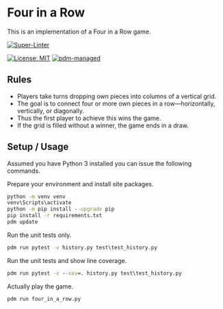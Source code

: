 # Four in a Row

This is an implementation of a Four in a Row game.

[![Super-Linter](https://github.com/LeonHosch/FourInARow/actions/workflows/super-linter.yml/badge.svg)](https://github.com/marketplace/actions/super-linter)
<!-- [![Pylint](https://github.com/LeonHosch/FourInARow/actions/workflows/pylint.yml/badge.svg)](https://github.com/LeonHosch/FourInARow/actions/workflows/pylint.yml) -->
[![License: MIT](https://img.shields.io/badge/License-MIT-blue.svg)](https://opensource.org/licenses/MIT)
[![pdm-managed](https://img.shields.io/endpoint?url=https%3A%2F%2Fcdn.jsdelivr.net%2Fgh%2Fpdm-project%2F.github%2Fbadge.json)](https://pdm-project.org)

## Rules

* Players take turns dropping own pieces into columns of a vertical grid.
* The goal is to connect four or more own pieces in a row—horizontally, vertically, or diagonally.
* Thus the first player to achieve this wins the game.
* If the grid is filled without a winner, the game ends in a draw.

## Setup / Usage

Assumed you have Python 3 installed you can issue the following commands.

Prepare your environment and install site packages.

```bat
python -m venv venv
venv\Scripts\activate
python -m pip install --upgrade pip
pip install -r requirements.txt
pdm update
```

Run the unit tests only.

```bat
pdm run pytest -v history.py test\test_history.py
```

Run the unit tests and show line coverage.

```bat
pdm run pytest -v --cov=. history.py test\test_history.py
```

Actually play the game.

```bat
pdm run four_in_a_row.py
```
